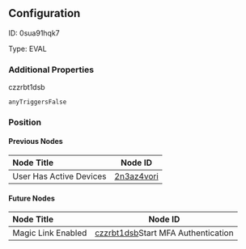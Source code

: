 # 
## Configuration
ID:  0sua91hqk7

Type: EVAL 







### Additional Properties
czzrbt1dsb
```string 
anyTriggersFalse
```





### Position

#### Previous Nodes
| Node Title | Node ID |
| :------------- | ------------ |
| User Has Active Devices | [2n3az4vori](./2n3az4vori.md) | 
 
 #### Future Nodes
| Node Title | Node ID |
| :------------- | ------------ |
| Magic Link Enabled |[czzrbt1dsb](./czzrbt1dsb.md)Start MFA Authentication |[10oaokas61](./10oaokas61.md) | 